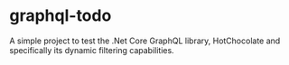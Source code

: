 # graphql-todo

A simple project to test the .Net Core GraphQL library, HotChocolate and specifically its dynamic filtering capabilities.

